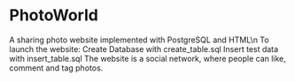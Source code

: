 # PhotoWorld
A sharing photo website implemented with PostgreSQL and HTML\n
To launch the website:
  Create Database with create_table.sql
  Insert test data with insert_table.sql
The website is a social network, where people can like, comment and tag photos. 
